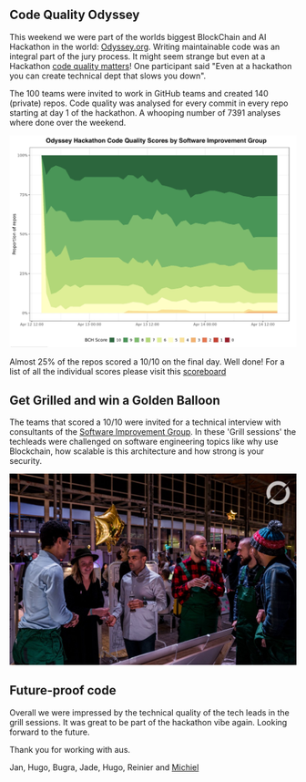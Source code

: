 ## Code Quality Odyssey
This weekend we were part of the worlds biggest BlockChain and AI Hackathon in the world: [Odyssey.org](https://odyssey.org). Writing maintainable code was an integral part of the jury process. It might seem strange but even at a Hackathon [code quality matters](/code-quality-matters.md)! One participant said "Even at a hackathon you can create technical dept that slows you down". 

The 100 teams were invited to work in GitHub teams and created 140 (private) repos. Code quality was analysed for every commit in every repo starting at day 1 of the hackathon. A whooping number of 7391 analyses where done over the weekend. 

![Code Quality over time of the Hackathob](overall_scores.jpg)

Almost 25% of the repos scored a 10/10 on the final day. Well done! For a list of all the individual scores please visit this [scoreboard](/scoreboard.md)

## Get Grilled and win a Golden Balloon
The teams that scored a 10/10 were invited for a technical interview with consultants of the [Software Improvement Group](https:/sig.eu). In these 'Grill sessions' the techleads were challenged on software engineering topics like why use Blockchain, how scalable is this architecture and how strong is your security. 

![Golden ballonns](goldenballoon.jpg)


## Future-proof code
Overall we were impressed by the technical quality of the tech leads in the grill sessions. It was great to be part of the hackathon vibe again. Looking forward to the future. 

Thank you for working with aus.

Jan, Hugo, Bugra, Jade, Hugo, Reinier and [Michiel](https://github.com/michielcuijpers)
